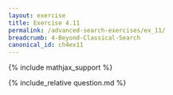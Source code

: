 ```yaml
---
layout: exercise
title: Exercise 4.11
permalink: /advanced-search-exercises/ex_11/
breadcrumb: 4-Beyond-Classical-Search
canonical_id: ch4ex11
---
```


{% include mathjax_support %}


<div id="hiddden">{% include_relative question.md %}</div>